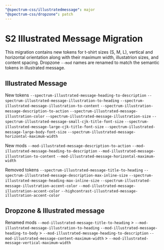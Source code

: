 ```yaml
---
"@spectrum-css/illustratedmessage": major
"@spectrum-css/dropzone": patch
---
```


# S2 Illustrated Message Migration

This migration contains new tokens for t-shirt sizes (S, M, L), vertical and horizontal orientation along with their maximum width, illustatrion sizes, and content spacing. Dropzone `--mod` names are renamed to match the semantic tokens in illustrated message.

## Illustrated Message

New tokens
`--spectrum-illustrated-message-heading-to-description`
`--spectrum-illustrated-message-illustration-to-heading`
`--spectrum-illustrated-message-illustration-to-content`
`--spectrum-illustration-message-description-to-action`
`--spectrum-illustrated-message-illustration-color`
`--spectrum-illustrated-message-illustration-size`
`--spectrum-illustrated-message-small-cjk-title-font-size`
`--spectrum-illustrated-message-large-cjk-title-font-size`
`--spectrum-illustrated-message-large-body-font-size`
`--spectrum-illustrated-message-horizontal-maximum-width`

New mods
`--mod-illustrated-message-description-to-action`
`--mod-illustrated-message-heading-to-description`
`--mod-illustrated-message-illustration-to-content`
`--mod-illustrated-message-horizontal-maximum-width`

Removed tokens
`--spectrum-illustrated-message-title-to-heading`
`--spectrum-illustrated-message-description-max-inline-size`
`--spectrum-illustrated-message-heading-max-inline-size`
`--spectrum-illustrated-message-illustration-accent-color`
`--mod-illustrated-message-illustration-accent-color`
`--highcontrast-illustrated-message-illustration-accent-color`

## Dropzone & Illustrated message

Renamed mods
`--mod-illustrated-message-title-to-heading` > `--mod-illustrated-message-illustration-to-heading`
`--mod-illustrated-message-heading-to-body` > `--mod-illustrated-message-heading-to-description`
`--mod-illustrated-message-content-maximum-width` > `--mod-illustrated-message-vertical-maximum-width`
